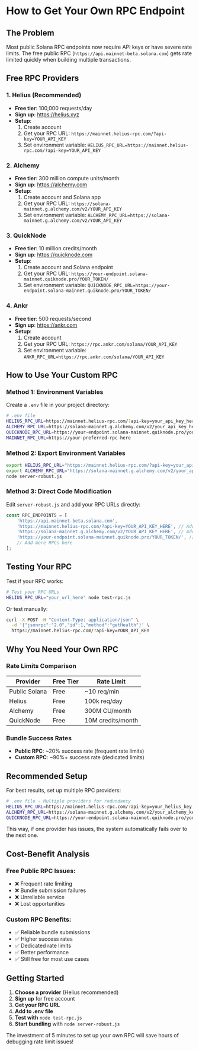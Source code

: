 # How to Get Your Own RPC Endpoint

## The Problem

Most public Solana RPC endpoints now require API keys or have severe rate limits. The free public RPC (`https://api.mainnet-beta.solana.com`) gets rate limited quickly when building multiple transactions.

## Free RPC Providers

### 1. **Helius (Recommended)**
- **Free tier**: 100,000 requests/day
- **Sign up**: https://helius.xyz
- **Setup**:
  1. Create account
  2. Get your RPC URL: `https://mainnet.helius-rpc.com/?api-key=YOUR_API_KEY`
  3. Set environment variable: `HELIUS_RPC_URL=https://mainnet.helius-rpc.com/?api-key=YOUR_API_KEY`

### 2. **Alchemy**
- **Free tier**: 300 million compute units/month
- **Sign up**: https://alchemy.com
- **Setup**:
  1. Create account and Solana app
  2. Get your RPC URL: `https://solana-mainnet.g.alchemy.com/v2/YOUR_API_KEY`
  3. Set environment variable: `ALCHEMY_RPC_URL=https://solana-mainnet.g.alchemy.com/v2/YOUR_API_KEY`

### 3. **QuickNode**
- **Free tier**: 10 million credits/month
- **Sign up**: https://quicknode.com
- **Setup**:
  1. Create account and Solana endpoint
  2. Get your RPC URL: `https://your-endpoint.solana-mainnet.quiknode.pro/YOUR_TOKEN/`
  3. Set environment variable: `QUICKNODE_RPC_URL=https://your-endpoint.solana-mainnet.quiknode.pro/YOUR_TOKEN/`

### 4. **Ankr**
- **Free tier**: 500 requests/second
- **Sign up**: https://ankr.com
- **Setup**:
  1. Create account
  2. Get your RPC URL: `https://rpc.ankr.com/solana/YOUR_API_KEY`
  3. Set environment variable: `ANKR_RPC_URL=https://rpc.ankr.com/solana/YOUR_API_KEY`

## How to Use Your Custom RPC

### Method 1: Environment Variables
Create a `.env` file in your project directory:

```bash
# .env file
HELIUS_RPC_URL=https://mainnet.helius-rpc.com/?api-key=your_api_key_here
ALCHEMY_RPC_URL=https://solana-mainnet.g.alchemy.com/v2/your_api_key_here
QUICKNODE_RPC_URL=https://your-endpoint.solana-mainnet.quiknode.pro/your_token/
MAINNET_RPC_URL=https://your-preferred-rpc-here
```

### Method 2: Export Environment Variables
```bash
export HELIUS_RPC_URL="https://mainnet.helius-rpc.com/?api-key=your_api_key_here"
export ALCHEMY_RPC_URL="https://solana-mainnet.g.alchemy.com/v2/your_api_key_here"
node server-robust.js
```

### Method 3: Direct Code Modification
Edit `server-robust.js` and add your RPC URLs directly:

```javascript
const RPC_ENDPOINTS = [
    'https://api.mainnet-beta.solana.com',
    'https://mainnet.helius-rpc.com/?api-key=YOUR_API_KEY_HERE', // Add your Helius RPC
    'https://solana-mainnet.g.alchemy.com/v2/YOUR_API_KEY_HERE', // Add your Alchemy RPC
    'https://your-endpoint.solana-mainnet.quiknode.pro/YOUR_TOKEN/', // Add your QuickNode RPC
    // Add more RPCs here
];
```

## Testing Your RPC

Test if your RPC works:

```bash
# Test your RPC URLs
HELIUS_RPC_URL="your_url_here" node test-rpc.js
```

Or test manually:
```bash
curl -X POST -H "Content-Type: application/json" \
  -d '{"jsonrpc":"2.0","id":1,"method":"getHealth"}' \
  https://mainnet.helius-rpc.com/?api-key=YOUR_API_KEY
```

## Why You Need Your Own RPC

### Rate Limits Comparison
| Provider | Free Tier | Rate Limit |
|----------|-----------|------------|
| Public Solana | Free | ~10 req/min |
| Helius | Free | 100k req/day |
| Alchemy | Free | 300M CU/month |
| QuickNode | Free | 10M credits/month |

### Bundle Success Rates
- **Public RPC**: ~20% success rate (frequent rate limits)
- **Custom RPC**: ~90%+ success rate (dedicated limits)

## Recommended Setup

For best results, set up multiple RPC providers:

```bash
# .env file - Multiple providers for redundancy
HELIUS_RPC_URL=https://mainnet.helius-rpc.com/?api-key=your_helius_key
ALCHEMY_RPC_URL=https://solana-mainnet.g.alchemy.com/v2/your_alchemy_key
QUICKNODE_RPC_URL=https://your-endpoint.solana-mainnet.quiknode.pro/your_token/
```

This way, if one provider has issues, the system automatically fails over to the next one.

## Cost-Benefit Analysis

### Free Public RPC Issues:
- ❌ Frequent rate limiting
- ❌ Bundle submission failures  
- ❌ Unreliable service
- ❌ Lost opportunities

### Custom RPC Benefits:
- ✅ Reliable bundle submissions
- ✅ Higher success rates
- ✅ Dedicated rate limits
- ✅ Better performance
- ✅ Still free for most use cases

## Getting Started

1. **Choose a provider** (Helius recommended)
2. **Sign up** for free account
3. **Get your RPC URL** 
4. **Add to .env file**
5. **Test with** `node test-rpc.js`
6. **Start bundling** with `node server-robust.js`

The investment of 5 minutes to set up your own RPC will save hours of debugging rate limit issues!
